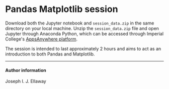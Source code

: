# Pandas Matplotlib session

Download both the Jupyter notebook and ```session_data.zip``` in the same directory on your local machine. Unzip the ```session_data.zip``` file and open Jupyter through Anaconda Python, which can be accessed through Imperial College's [AppsAnywhere platform](https://softwarehub.imperial.ac.uk/).

The session is intended to last approximately 2 hours and aims to act as an introduction to both Pandas and Matplotlib. 

____

#### Author information

Joseph I. J. Ellaway
